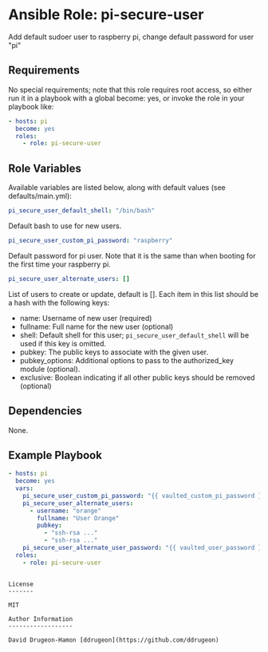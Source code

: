 Ansible Role: pi-secure-user
=========
Add default sudoer user to raspberry pi, change default password for user "pi"

Requirements
------------

No special requirements; note that this role requires root access, so either run it in a playbook with a global become: yes, or invoke the role in your playbook like:

```yaml
- hosts: pi
  become: yes
  roles:
    - role: pi-secure-user
```

Role Variables
--------------

Available variables are listed below, along with default values (see defaults/main.yml):

```yaml
pi_secure_user_default_shell: "/bin/bash"
```
Default bash to use for new users.

```yaml
pi_secure_user_custom_pi_password: "raspberry"
```
Default password for pi user. Note that it is the same than when booting for the first time your raspberry pi.

```yaml
pi_secure_user_alternate_users: []
```
List of users to create or update, default is []. Each item in this list should be a hash with the following keys:
- name: Username of new user (required)
- fullname: Full name for the new user (optional)
- shell: Default shell for this user; `pi_secure_user_default_shell` will be used if this key is omitted.
- pubkey: The public keys to associate with the given user.
- pubkey_options: Additional options to pass to the authorized_key module (optional).
- exclusive: Boolean indicating if all other public keys should be removed (optional)

Dependencies
------------

None.

Example Playbook
----------------

```yaml
- hosts: pi
  become: yes
  vars:
    pi_secure_user_custom_pi_password: "{{ vaulted_custom_pi_password }}"
    pi_secure_user_alternate_users:
      - username: "orange"
        fullname: "User Orange"
        pubkey:
          - "ssh-rsa ..."
          - "ssh-rsa ..."
    pi_secure_user_alternate_user_password: "{{ vaulted_user_password }}"
  roles:
    - role: pi-secure-user
```

```

License
-------

MIT

Author Information
------------------

David Drugeon-Hamon [ddrugeon](https://github.com/ddrugeon)